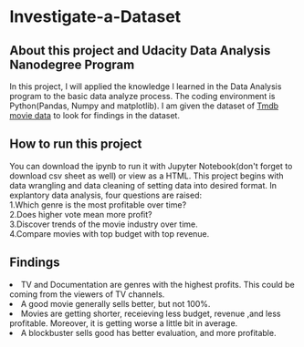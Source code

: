 # Investigate-a-Dataset
## About this project and Udacity Data Analysis Nanodegree Program
In this project, I will applied the knowledge I learned in the Data Analysis program to the basic data analyze process. The coding environment is Python(Pandas, Numpy and matplotlib). I am given the dataset of [Tmdb movie data](https://www.google.com/url?q=https://d17h27t6h515a5.cloudfront.net/topher/2017/October/59dd1c4c_tmdb-movies/tmdb-movies.csv&sa=D&ust=1532469042115000) to look for findings in the dataset.
## How to run this project
You can download the ipynb to run it with Jupyter Notebook(don't forget to download csv sheet as well) or view as a HTML.
This project begins with data wrangling and data cleaning of setting data into desired format. In explantory data analysis, four questions are raised:<br>
1.Which genre is the most profitable over time?<br>
2.Does higher vote mean more profit?<br>
3.Discover trends of the movie industry over time.<br>
4.Compare movies with top budget with top revenue.<br>
## Findings
<li>TV and Documentation are genres with the highest profits. This could be coming from the viewers of TV channels.</li>
<li>A good movie generally sells better, but not 100%.</li>
<li>Movies are getting shorter, receieving less budget, revenue ,and less profitable. Moreover, it is getting worse a little bit in average. </li>
<li> A blockbuster sells good has better evaluation, and more profitable.</li>

